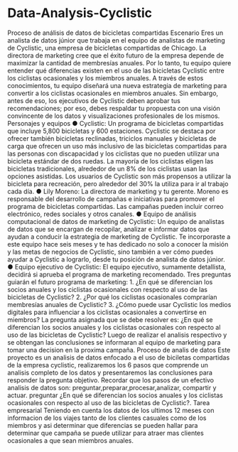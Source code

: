 # Data-Analysis-Cyclistic
Proceso de análisis de datos de bicicletas compartidas
Escenario
Eres un analista de datos júnior que trabaja en el equipo de analistas de marketing de Cyclistic, una empresa de bicicletas compartidas de Chicago. La directora de marketing cree que el éxito futuro de la empresa depende de maximizar la cantidad de membresías anuales. Por lo tanto, tu equipo quiere entender qué diferencias existen en el uso de las bicicletas Cyclistic entre los ciclistas ocasionales y los miembros anuales. A través de estos conocimientos, tu equipo diseñará una nueva estrategia de marketing para convertir a los ciclistas ocasionales en miembros anuales. Sin embargo, antes de eso, los ejecutivos de Cyclistic deben aprobar tus recomendaciones; por eso, debes respaldar tu propuesta con una visión convincente de los datos y visualizaciones profesionales de los mismos.
Personajes y equipos
● Cyclistic: Un programa de bicicletas compartidas que incluye 5,800 bicicletas y 600 estaciones. Cyclistic se destaca por ofrecer también bicicletas reclinadas, triciclos manuales y bicicletas de carga que ofrecen un uso más inclusivo de las bicicletas compartidas para las personas con discapacidad y los ciclistas que no pueden utilizar una bicicleta estándar de dos ruedas. La mayoría de los ciclistas eligen las bicicletas tradicionales, alrededor de un 8% de los ciclistas usan las opciones asistidas. Los usuarios de Cyclistic son más propensos a utilizar la bicicleta para recreación, pero alrededor del 30% la utiliza para ir al trabajo cada día.
● Lily Moreno: La directora de marketing y tu gerente. Moreno es responsable del desarrollo de campañas e iniciativas para promover el programa de bicicletas compartidas. Las campañas pueden incluir correo electrónico, redes sociales y otros canales.
● Equipo de análisis computacional de datos de marketing de Cyclistic: Un equipo de analistas de datos que se encargan de recopilar, analizar e informar datos que ayudan a conducir la estrategia de marketing de Cyclistic. Te incorporaste a este equipo hace seis meses y te has dedicado no solo a conocer la misión y las metas de negocios de Cyclistic, sino también a ver cómo puedes ayudar a Cyclistic a lograrlo, desde tu posición de analista de datos júnior.
● Equipo ejecutivo de Cyclistic: El equipo ejecutivo, sumamente detallista, decidirá si aprueba el programa de marketing recomendado.
Tres preguntas guiarán el futuro programa de marketing: 1. ¿En qué se diferencian los socios anuales y los ciclistas ocasionales con respecto al uso de las bicicletas de Cyclistic? 2. ¿Por qué los ciclistas ocasionales comprarían membresías anuales de Cyclistic? 3. ¿Cómo puede usar Cyclistic los medios digitales para influenciar a los ciclistas ocasionales a convertirse en miembros?
La pregunta asignada que se debe resolver es: ¿En qué se diferencian los socios anuales y los ciclistas ocasionales con respecto al uso de las bicicletas de Cyclistic?
Luego de realizar el analisis respectivo y se obtengan las conclusiones se informaran al equipo de marketing para tomar una decision en la proxima campaña.
Proceso de analis de datos
Este proyecto es un analisis de datos enfocado a el uso de biciletas compartidas de la empresa cyclistic, realizaremos los 6 pasos que comprende un analisis completo de los datos y presentaremos las conclusiones para responder la pregunta objetivo.
Recordar que los pasos de un efectivo analisis de datos son: preguntar,preparar,procesar,analizar, compartir y actuar.
preguntar
¿En qué se diferencian los socios anuales y los ciclistas ocasionales con respecto al uso de las bicicletas de Cyclistic?.
Tarea empresarial
Teniendo en cuenta los datos de los ultimos 12 meses con informacion de los viajes tanto de los clientes casuales como de los miembros y asi determinar que diferencias se pueden hallar para determinar que campaña se puede utilizar para atraer mas clientes ocasionales a que sean miembros anuales.
